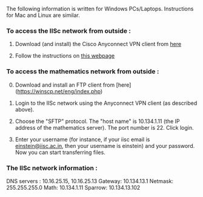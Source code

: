 ---
---
The following information is written for Windows PCs/Laptops. Instructions for Mac and Linux are similar.

### To access the IISc network from outside : 

1. Download (and install) the Cisco Anyconnect VPN client from [here](https://www1.aps.anl.gov/information-technology/remote-access/vpn-downloads)

2. Follow the instructions on [this webpage](http://nitss.iisc.ac.in/?p=256)

### To access the mathematics network from outside  :

0. Download and install an FTP client from [here] (https://winscp.net/eng/index.php)

1. Login to the IISc network using the Anyconnect VPN client (as described above).

2. Choose the "SFTP" protocol. The "host name" is 10.134.1.11 (the IP address of the mathematics server). The port number is 22. Click login.

3. Enter your username (for instance, if your iisc email is einstein@iisc.ac.in, then  your username is einstein) and your password. Now you can start transferring files.

### The IISc network information  : 

DNS servers : 10.16.25.15, 10.16.25.13
Gateway: 10.134.13.1
Netmask: 255.255.255.0 
Math: 10.134.1.11
Sparrow: 10.134.13.102

